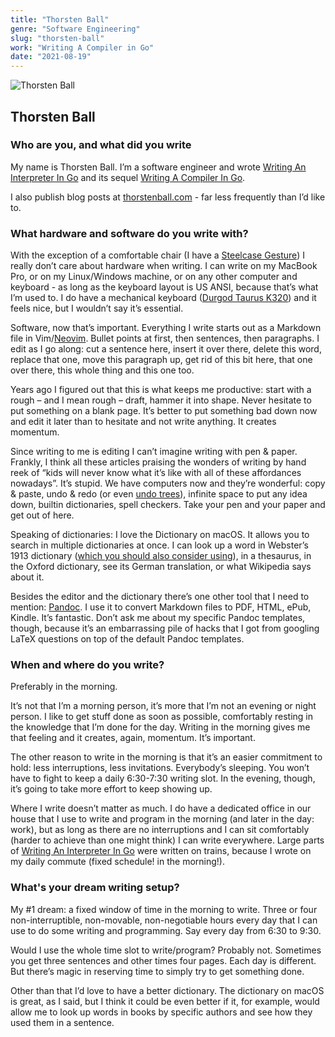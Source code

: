```yaml
---
title: "Thorsten Ball"
genre: "Software Engineering"
slug: "thorsten-ball"
work: "Writing A Compiler in Go"
date: "2021-08-19"
---
```


![Thorsten Ball](/interview-photos/thorsten-ball.jpg)

## Thorsten Ball

### Who are you, and what did you write

​​My name is Thorsten Ball. I’m a software engineer and wrote [Writing An Interpreter In Go](https://interpreterbook.com/) and its sequel [Writing A Compiler In Go](https://compilerbook.com/).

I also publish blog posts at [thorstenball.com](thorstenball.com) - far less frequently than I’d like to.

### What hardware and software do you write with?

With the exception of a comfortable chair (I have a [Steelcase Gesture](https://store.steelcase.com/seating/office-chairs/gesture)) I really don’t care about hardware when writing. I can write on my MacBook Pro, or on my Linux/Windows machine, or on any other computer and keyboard - as long as the keyboard layout is US ANSI, because that’s what I’m used to. I do have a mechanical keyboard ([Durgod Taurus K320](https://www.amazon.com/DURGOD-Mechanical-Keyboard-Interface-Anti-Ghosting/dp/B078HFTTYK)) and it feels nice, but I wouldn’t say it’s essential.

Software, now that’s important. Everything I write starts out as a Markdown file in Vim/[Neovim](https://neovim.io/). Bullet points at first, then sentences, then paragraphs. I edit as I go along: cut a sentence here, insert it over there, delete this word, replace that one, move this paragraph up, get rid of this bit here, that one over there, this whole thing and this one too.

Years ago I figured out that this is what keeps me productive: start with a rough – and I mean rough – draft, hammer it into shape. Never hesitate to put something on a blank page. It’s better to put something bad down now and edit it later than to hesitate and not write anything. It creates momentum.

Since writing to me is editing I can’t imagine writing with pen & paper. Frankly, I think all these articles praising the wonders of writing by hand reek of “kids will never know what it’s like with all of these affordances nowadays”. It’s stupid. We have computers now and they’re wonderful: copy & paste, undo & redo (or even [undo trees](https://vim.fandom.com/wiki/Using_undo_branches)), infinite space to put any idea down, builtin dictionaries, spell checkers. Take your pen and your paper and get out of here.

Speaking of dictionaries: I love the Dictionary on macOS. It allows you to search in multiple dictionaries at once. I can look up a word in Webster’s 1913 dictionary ([which you should also consider using](https://jsomers.net/blog/dictionary)), in a thesaurus, in the Oxford dictionary, see its German translation, or what Wikipedia says about it.

Besides the editor and the dictionary there’s one other tool that I need to mention: [Pandoc](https://pandoc.org/index.html). I use it to convert Markdown files to PDF, HTML, ePub, Kindle. It’s fantastic. Don’t ask me about my specific Pandoc templates, though, because it’s an embarrassing pile of hacks that I got from googling LaTeX questions on top of the default Pandoc templates.

### When and where do you write?

Preferably in the morning.

It’s not that I’m a morning person, it’s more that I’m not an evening or night person. I like to get stuff done as soon as possible, comfortably resting in the knowledge that I’m done for the day. Writing in the morning gives me that feeling and it creates, again, momentum. It’s important.

The other reason to write in the morning is that it’s an easier commitment to hold: less interruptions, less invitations. Everybody’s sleeping. You won’t have to fight to keep a daily 6:30-7:30 writing slot. In the evening, though, it’s going to take more effort to keep showing up.

Where I write doesn’t matter as much. I do have a dedicated office in our house that I use to write and program in the morning (and later in the day: work), but as long as there are no interruptions and I can sit comfortably (harder to achieve than one might think) I can write everywhere. Large parts of [Writing An Interpreter In Go](https://interpreterbook.com/) were written on trains, because I wrote on my daily commute (fixed schedule! in the morning!).

### What's your dream writing setup?

My #1 dream: a fixed window of time in the morning to write. Three or four non-interruptible, non-movable, non-negotiable hours every day that I can use to do some writing and programming. Say every day from 6:30 to 9:30.

Would I use the whole time slot to write/program? Probably not. Sometimes you get three sentences and other times four pages. Each day is different. But there’s magic in reserving time to simply try to get something done.

Other than that I’d love to have a better dictionary. The dictionary on macOS is great, as I said, but I think it could be even better if it, for example, would allow me to look up words in books by specific authors and see how they used them in a sentence.